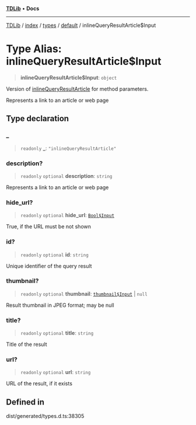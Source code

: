 [**TDLib**](../../../../../../README.md) • **Docs**

***

[TDLib](../../../../../../modules.md) / [index](../../../../../README.md) / [types](../../../README.md) / [default](../README.md) / inlineQueryResultArticle$Input

# Type Alias: inlineQueryResultArticle$Input

> **inlineQueryResultArticle$Input**: `object`

Version of [inlineQueryResultArticle](inlineQueryResultArticle.md) for method parameters.

Represents a link to an article or web page

## Type declaration

### \_

> `readonly` **\_**: `"inlineQueryResultArticle"`

### description?

> `readonly` `optional` **description**: `string`

Represents a link to an article or web page

### hide\_url?

> `readonly` `optional` **hide\_url**: [`Bool$Input`](Bool$Input.md)

True, if the URL must be not shown

### id?

> `readonly` `optional` **id**: `string`

Unique identifier of the query result

### thumbnail?

> `readonly` `optional` **thumbnail**: [`thumbnail$Input`](thumbnail$Input-1.md) \| `null`

Result thumbnail in JPEG format; may be null

### title?

> `readonly` `optional` **title**: `string`

Title of the result

### url?

> `readonly` `optional` **url**: `string`

URL of the result, if it exists

## Defined in

dist/generated/types.d.ts:38305
